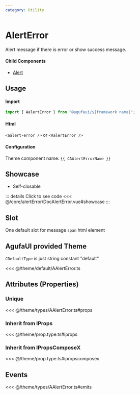 ```yaml
---
category: Utility
---
```


<script setup>
import { CAAlertErrorName } from '@agufaui/theme'
</script>

# AlertError

Alert message if there is error or show success message.

#### Child Components

- [Alert](/core/alert/)

## Usage

#### Import

```ts
import { AalertError } from "@agufaui/${framework name}";
```

#### Html

`<aalert-error />` or `<AalertError />`

#### Configuration

Theme component name: `{{ CAAlertErrorName }}`

## Showcase

- Self-closable

<doc-alert-error />

::: details Click to see code
<<< @/core/alertError/DocAlertError.vue#showcase
:::

## Slot

One default slot for message `span` html element

## AgufaUI provided Theme

`CDefaultType` is just string constant "default"

<<< @/theme/default/AAlertError.ts

## Attributes (Properties)

### Unique

<<< @/theme/types/AAlertError.ts#props

### Inherit from IProps

<<< @/theme/prop.type.ts#iprops

### Inherit from IPropsComposeX

<<< @/theme/prop.type.ts#ipropscomposex

## Events

<<< @/theme/types/AAlertError.ts#emits
